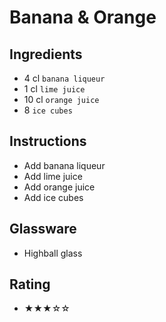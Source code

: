 # Banana & Orange

## Ingredients
- 4 cl `banana liqueur`
- 1 cl `lime juice`
- 10 cl `orange juice`
- 8 `ice cubes`

## Instructions
- Add banana liqueur
- Add lime juice
- Add orange juice
- Add ice cubes

## Glassware
- Highball glass

## Rating
- ★★★☆☆